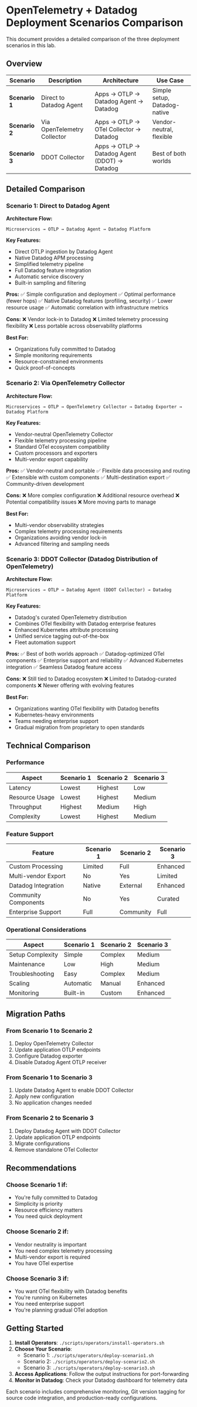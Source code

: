 # OpenTelemetry + Datadog Deployment Scenarios Comparison

This document provides a detailed comparison of the three deployment scenarios in this lab.

## Overview

| Scenario | Description | Architecture | Use Case |
|----------|-------------|--------------|----------|
| **Scenario 1** | Direct to Datadog Agent | Apps → OTLP → Datadog Agent → Datadog | Simple setup, Datadog-native |
| **Scenario 2** | Via OpenTelemetry Collector | Apps → OTLP → OTel Collector → Datadog | Vendor-neutral, flexible |
| **Scenario 3** | DDOT Collector | Apps → OTLP → Datadog Agent (DDOT) → Datadog | Best of both worlds |

## Detailed Comparison

### Scenario 1: Direct to Datadog Agent

**Architecture Flow:**
```
Microservices → OTLP → Datadog Agent → Datadog Platform
```

**Key Features:**
- Direct OTLP ingestion by Datadog Agent
- Native Datadog APM processing
- Simplified telemetry pipeline
- Full Datadog feature integration
- Automatic service discovery
- Built-in sampling and filtering

**Pros:**
✅ Simple configuration and deployment
✅ Optimal performance (fewer hops)
✅ Native Datadog features (profiling, security)
✅ Lower resource usage
✅ Automatic correlation with infrastructure metrics

**Cons:**
❌ Vendor lock-in to Datadog
❌ Limited telemetry processing flexibility
❌ Less portable across observability platforms

**Best For:**
- Organizations fully committed to Datadog
- Simple monitoring requirements
- Resource-constrained environments
- Quick proof-of-concepts

### Scenario 2: Via OpenTelemetry Collector

**Architecture Flow:**
```
Microservices → OTLP → OpenTelemetry Collector → Datadog Exporter → Datadog Platform
```

**Key Features:**
- Vendor-neutral OpenTelemetry Collector
- Flexible telemetry processing pipeline
- Standard OTel ecosystem compatibility
- Custom processors and exporters
- Multi-vendor export capability

**Pros:**
✅ Vendor-neutral and portable
✅ Flexible data processing and routing
✅ Extensible with custom components
✅ Multi-destination export
✅ Community-driven development

**Cons:**
❌ More complex configuration
❌ Additional resource overhead
❌ Potential compatibility issues
❌ More moving parts to manage

**Best For:**
- Multi-vendor observability strategies
- Complex telemetry processing requirements
- Organizations avoiding vendor lock-in
- Advanced filtering and sampling needs

### Scenario 3: DDOT Collector (Datadog Distribution of OpenTelemetry)

**Architecture Flow:**
```
Microservices → OTLP → Datadog Agent (DDOT Collector) → Datadog Platform
```

**Key Features:**
- Datadog's curated OpenTelemetry distribution
- Combines OTel flexibility with Datadog enterprise features
- Enhanced Kubernetes attribute processing
- Unified service tagging out-of-the-box
- Fleet automation support

**Pros:**
✅ Best of both worlds approach
✅ Datadog-optimized OTel components
✅ Enterprise support and reliability
✅ Advanced Kubernetes integration
✅ Seamless Datadog feature access

**Cons:**
❌ Still tied to Datadog ecosystem
❌ Limited to Datadog-curated components
❌ Newer offering with evolving features

**Best For:**
- Organizations wanting OTel flexibility with Datadog benefits
- Kubernetes-heavy environments
- Teams needing enterprise support
- Gradual migration from proprietary to open standards

## Technical Comparison

### Performance

| Aspect | Scenario 1 | Scenario 2 | Scenario 3 |
|--------|------------|------------|------------|
| Latency | Lowest | Highest | Low |
| Resource Usage | Lowest | Highest | Medium |
| Throughput | Highest | Medium | High |
| Complexity | Lowest | Highest | Medium |

### Feature Support

| Feature | Scenario 1 | Scenario 2 | Scenario 3 |
|---------|------------|------------|------------|
| Custom Processing | Limited | Full | Enhanced |
| Multi-vendor Export | No | Yes | Limited |
| Datadog Integration | Native | External | Enhanced |
| Community Components | No | Yes | Curated |
| Enterprise Support | Full | Community | Full |

### Operational Considerations

| Aspect | Scenario 1 | Scenario 2 | Scenario 3 |
|--------|------------|------------|------------|
| Setup Complexity | Simple | Complex | Medium |
| Maintenance | Low | High | Medium |
| Troubleshooting | Easy | Complex | Medium |
| Scaling | Automatic | Manual | Enhanced |
| Monitoring | Built-in | Custom | Enhanced |

## Migration Paths

### From Scenario 1 to Scenario 2
1. Deploy OpenTelemetry Collector
2. Update application OTLP endpoints
3. Configure Datadog exporter
4. Disable Datadog Agent OTLP receiver

### From Scenario 1 to Scenario 3
1. Update Datadog Agent to enable DDOT Collector
2. Apply new configuration
3. No application changes needed

### From Scenario 2 to Scenario 3
1. Deploy Datadog Agent with DDOT Collector
2. Update application OTLP endpoints
3. Migrate configurations
4. Remove standalone OTel Collector

## Recommendations

### Choose Scenario 1 if:
- You're fully committed to Datadog
- Simplicity is priority
- Resource efficiency matters
- You need quick deployment

### Choose Scenario 2 if:
- Vendor neutrality is important
- You need complex telemetry processing
- Multi-vendor export is required
- You have OTel expertise

### Choose Scenario 3 if:
- You want OTel flexibility with Datadog benefits
- You're running on Kubernetes
- You need enterprise support
- You're planning gradual OTel adoption

## Getting Started

1. **Install Operators**: `./scripts/operators/install-operators.sh`
2. **Choose Your Scenario**:
   - Scenario 1: `./scripts/operators/deploy-scenario1.sh`
   - Scenario 2: `./scripts/operators/deploy-scenario2.sh`
   - Scenario 3: `./scripts/operators/deploy-scenario3.sh`
3. **Access Applications**: Follow the output instructions for port-forwarding
4. **Monitor in Datadog**: Check your Datadog dashboard for telemetry data

Each scenario includes comprehensive monitoring, Git version tagging for source code integration, and production-ready configurations.
